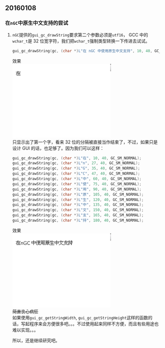 ## 20160108

### 在`nGC`中原生中文支持的尝试

1. `nGC`提供的`gui_gc_drawString`要求第二个参数必须是`utf16`， GCC 中的`wchar_t`是 32 位宽字符，我们把`wchar_t`强制类型转换一下传进去试试。
    ``` C++ 
    gui_gc_drawString(gc, (char *)L"在 nGC 中使用原生中文支持", 10, 40, GC_SM_NORMAL);

    ```
    效果    
    ![](image/20160108/try_draw_string_0.png)    
    只显示出了第一个字，看来 32 位的分隔被直接当作结束了，不过，如果只是设计 GUI 的话，也足够了。因为我们可以这样：
    ``` C++ 
    gui_gc_drawString(gc, (char *)L"在", 10, 40, GC_SM_NORMAL);
    gui_gc_drawString(gc, (char *)L"n", 27, 40, GC_SM_NORMAL);
    gui_gc_drawString(gc, (char *)L"G", 35, 40, GC_SM_NORMAL);
    gui_gc_drawString(gc, (char *)L"C", 47, 40, GC_SM_NORMAL);
    gui_gc_drawString(gc, (char *)L"中", 60, 40, GC_SM_NORMAL);
    gui_gc_drawString(gc, (char *)L"使", 75, 40, GC_SM_NORMAL);
    gui_gc_drawString(gc, (char *)L"用", 90, 40, GC_SM_NORMAL);
    gui_gc_drawString(gc, (char *)L"原", 105, 40, GC_SM_NORMAL);
    gui_gc_drawString(gc, (char *)L"生", 120, 40, GC_SM_NORMAL);
    gui_gc_drawString(gc, (char *)L"中", 135, 40, GC_SM_NORMAL);
    gui_gc_drawString(gc, (char *)L"文", 150, 40, GC_SM_NORMAL);
    gui_gc_drawString(gc, (char *)L"支", 165, 40, GC_SM_NORMAL);
    gui_gc_drawString(gc, (char *)L"持", 180, 40, GC_SM_NORMAL);

    ```
    效果    
    ![](image/20160108/try_draw_string_1.png)    
    ~~简直丧心病狂~~    
    如果使用`gui_gc_getStringWidth`, `gui_gc_getStringHeight`这样的函数的话，写起程序来会方便很多吧。。。不过使用起来同样不方便，而且有些用途也难以实现。。。    

    所以，还是继续研究吧。
